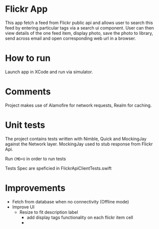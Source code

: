 # Flickr App

This app fetch a feed from Flickr public api and allows user to search this feed by entering particular tags via a search ui component.
User can then view details of the one feed item, display photo, save the photo to library, send across email and open corresponding web url in
a browser.

# How to run

Launch app in XCode and run via simulator.

# Comments

Project makes use of Alamofire for network requests, Realm for caching.


# Unit tests

The project contains tests written with Nimble, Quick and MockingJay against the Network layer. MockingJay used to stub response from Flickr Api.

Run `CMD+U` in order to run tests

Tests Spec are speficied in FlickrApiClientTests.swift

# Improvements

- Fetch from database when no connectivity (Offline mode)
- Improve UI
  - Resize to fit description label
	- add display tags functionality on each flickr item cell
	- 
